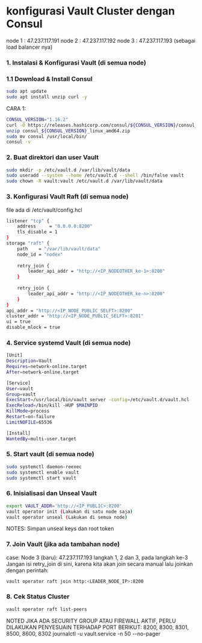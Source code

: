 # konfigurasi Vault Cluster dengan Consul
node 1 : 47.237.117.191 node 2 : 47.237.117.192 node 3 : 47.237.117.193 (sebagai load balancer nya)

### 1. Instalasi & Konfigurasi Vault (di semua node)
### 1.1 Download & Install Consul
```bash
sudo apt update
sudo apt install unzip curl -y
```
CARA 1:
```bash
CONSUL_VERSION="1.16.2"
curl -O https://releases.hashicorp.com/consul/${CONSUL_VERSION}/consul_${CONSUL_VERSION}_linux_amd64.zip
unzip consul_${CONSUL_VERSION}_linux_amd64.zip
sudo mv consul /usr/local/bin/
consul -v
```
### 2. Buat direktori dan user Vault
```bash
sudo mkdir -p /etc/vault.d /var/lib/vault/data
sudo useradd --system --home /etc/vault.d --shell /bin/false vault
sudo chown -R vault:vault /etc/vault.d /var/lib/vault/data
```
### 3. Konfigurasi Vault Raft (di semua node)
file ada di /etc/vault/config.hcl
```bash
listener "tcp" {
    address     = "0.0.0.0:8200"
    tls_disable = 1
}
storage "raft" {
    path    = "/var/lib/vault/data"
    node_id = "nodex"
    
    retry_join {
        leader_api_addr = "http://<IP_NODEOTHER_ke-1>:8200"
    }
    
    retry_join {
        leader_api_addr = "http://<IP_NODEOTHER_ke-n>:8200"
    }
}
api_addr = "http://<IP_NODE_PUBLIC_SELFT>:8200"
cluster_addr = "http://<IP_NODE_PUBLIC_SELFT>:8201"
ui = true
disable_mlock = true
```
### 4. Service systemd Vault (di semua node)
```bash
[Unit]
Description=Vault
Requires=network-online.target
After=network-online.target

[Service]
User=vault
Group=vault
ExecStart=/usr/local/bin/vault server -config=/etc/vault.d/vault.hcl
ExecReload=/bin/kill -HUP $MAINPID
KillMode=process
Restart=on-failure
LimitNOFILE=65536

[Install]
WantedBy=multi-user.target
```
### 5. Start vault (di semua node)
```bash
sudo systemctl daemon-reexec
sudo systemctl enable vault
sudo systemctl start vault
```
### 6. Inisialisasi dan Unseal Vault
```bash
export VAULT_ADDR='http://<IP_PUBLIC>:8200'
vault operator init (Lakukan di satu node saja)
vault operator unseal (Lakukan di semua node)
```
NOTES: Simpan unseal keys dan root token
### 7. Join Vault (jika ada tambahan node)
case: Node 3 (baru): 47.237.117.193
langkah 1, 2 dan 3, pada langkah ke-3 Jangan isi retry_join di sini, karena kita akan join secara manual
lalu joinkan dengan perintah:
```bash
vault operator raft join http:<LEADER_NODE_IP>:8200
```
### 8. Cek Status Cluster
```bash
vault operator raft list-peers
```

NOTED JIKA ADA SECURITY GROUP ATAU FIREWALL AKTIF, PERLU DILAKUKAN PENYESUAIN TERHADAP PORT BERIKUT: 8200, 8300, 8301, 8500, 8600, 8302
journalctl -u vault.service -n 50 --no-pager

